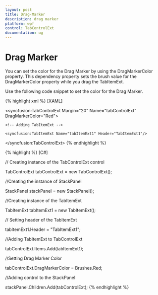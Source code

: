 ```yaml
---
layout: post
title: Drag-Marker
description: drag marker
platform: wpf
control: TabControlExt
documentation: ug
---
```


# Drag Marker

You can set the color for the Drag Marker by using the DragMarkerColor property. This dependency property sets the brush value for the DragMarkerColor property while you drag the TabItemExt.

Use the following code snippet to set the color for the Drag Marker.


{% highlight xml %}
[XAML]



<!-- Adding TabControlExt -->

<syncfusion:TabControlExt Margin="20" Name="tabControlExt" DragMarkerColor="Red">



    <!-- Adding TabItemExt -->

    <syncfusion:TabItemExt Name="tabItemExt1" Header="TabItemExt1"/>

</syncfusion:TabControlExt>
{% endhighlight %}

{% highlight  %}
[C#]



// Creating instance of the TabControlExt control

TabControlExt tabControlExt = new TabControlExt();



//Creating the instance of StackPanel

StackPanel stackPanel = new StackPanel();



//Creating instance of the TabItemExt 

TabItemExt tabItemExt1 = new TabItemExt();



// Setting header of the TabItemExt

tabItemExt1.Header = "TabItemExt1";



//Adding TabItemExt to TabControlExt

tabControlExt.Items.Add(tabItemExt1);                  



//Setting Drag Marker Color 

tabControlExt.DragMarkerColor = Brushes.Red;  



//Adding control to the StackPanel

stackPanel.Children.Add(tabControlExt); 
{% endhighlight %}


